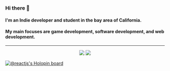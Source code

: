 ### Hi there 👋

#### I'm an Indie developer and student in the bay area of California. 
#### My main focuses are game development, software development, and web development. 

---
<p align="center">
  <img src="https://github-readme-stats.vercel.app/api/top-langs?username=xorrdev&theme=dark">
  <img src="https://github-readme-stats.vercel.app/api?username=xorrdev&theme=dark">
</p>

[![@reactjs's Holopin board](https://holopin.me/reactjs)](https://holopin.io/@reactjs)
